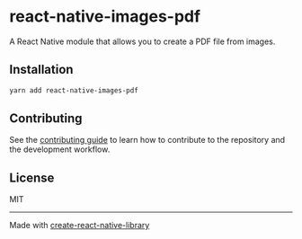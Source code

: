 # react-native-images-pdf

A React Native module that allows you to create a PDF file from images.

## Installation

```sh
yarn add react-native-images-pdf
```

## Contributing

See the [contributing guide](CONTRIBUTING.md) to learn how to contribute to the repository and the development workflow.

## License

MIT

---

Made with [create-react-native-library](https://github.com/callstack/react-native-builder-bob)

